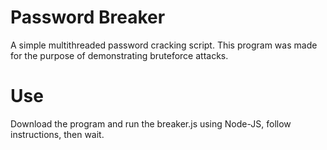 # Password Breaker
 A simple multithreaded password cracking script. This program was made for the purpose of demonstrating bruteforce attacks.
# Use
 Download the program and run the breaker.js using Node-JS, follow instructions, then wait.